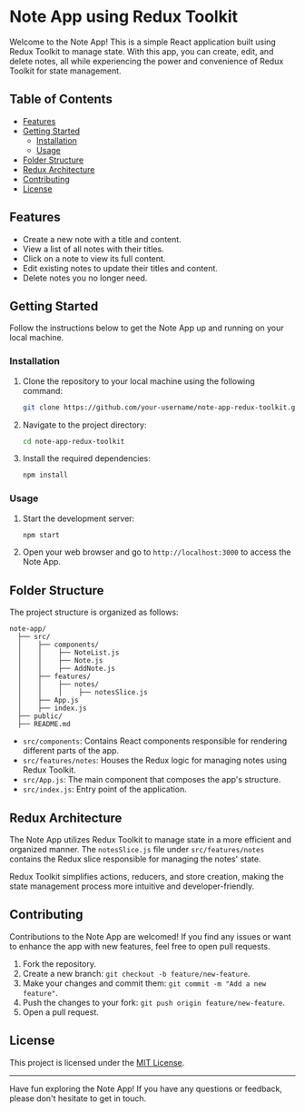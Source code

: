 # Note App using Redux Toolkit

Welcome to the Note App! This is a simple React application built using Redux Toolkit to manage state. With this app, you can create, edit, and delete notes, all while experiencing the power and convenience of Redux Toolkit for state management.

## Table of Contents

- [Features](#features)
- [Getting Started](#getting-started)
  - [Installation](#installation)
  - [Usage](#usage)
- [Folder Structure](#folder-structure)
- [Redux Architecture](#redux-architecture)
- [Contributing](#contributing)
- [License](#license)

## Features

- Create a new note with a title and content.
- View a list of all notes with their titles.
- Click on a note to view its full content.
- Edit existing notes to update their titles and content.
- Delete notes you no longer need.

## Getting Started

Follow the instructions below to get the Note App up and running on your local machine.

### Installation

1. Clone the repository to your local machine using the following command:

   ```bash
   git clone https://github.com/your-username/note-app-redux-toolkit.git
   ```

2. Navigate to the project directory:

   ```bash
   cd note-app-redux-toolkit
   ```

3. Install the required dependencies:

   ```bash
   npm install
   ```

### Usage

1. Start the development server:

   ```bash
   npm start
   ```

2. Open your web browser and go to `http://localhost:3000` to access the Note App.

## Folder Structure

The project structure is organized as follows:

```
note-app/
  ├── src/
  │    ├── components/
  │    │    ├── NoteList.js
  │    │    ├── Note.js
  │    │    ├── AddNote.js
  │    ├── features/
  │    │    ├── notes/
  │    │    │    ├── notesSlice.js
  │    ├── App.js
  │    ├── index.js
  ├── public/
  ├── README.md
```

- `src/components`: Contains React components responsible for rendering different parts of the app.
- `src/features/notes`: Houses the Redux logic for managing notes using Redux Toolkit.
- `src/App.js`: The main component that composes the app's structure.
- `src/index.js`: Entry point of the application.

## Redux Architecture

The Note App utilizes Redux Toolkit to manage state in a more efficient and organized manner. The `notesSlice.js` file under `src/features/notes` contains the Redux slice responsible for managing the notes' state.

Redux Toolkit simplifies actions, reducers, and store creation, making the state management process more intuitive and developer-friendly.

## Contributing

Contributions to the Note App are welcomed! If you find any issues or want to enhance the app with new features, feel free to open pull requests.

1. Fork the repository.
2. Create a new branch: `git checkout -b feature/new-feature`.
3. Make your changes and commit them: `git commit -m "Add a new feature"`.
4. Push the changes to your fork: `git push origin feature/new-feature`.
5. Open a pull request.

## License

This project is licensed under the [MIT License](LICENSE).

---

Have fun exploring the Note App! If you have any questions or feedback, please don't hesitate to get in touch.
